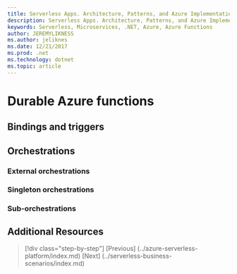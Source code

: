 ```yaml
---
title: Serverless Apps. Architecture, Patterns, and Azure Implementation.
description: Serverless Apps. Architecture, Patterns, and Azure Implementation. | Durable Azure functions
keywords: Serverless, Microservices, .NET, Azure, Azure Functions
author: JEREMYLIKNESS
ms.author: jeliknes
ms.date: 12/21/2017
ms.prod: .net
ms.technology: dotnet
ms.topic: article
---
```

# Durable Azure functions

## Bindings and triggers

## Orchestrations

### External orchestrations

### Singleton orchestrations

### Sub-orchestrations

## Additional Resources

>[!div class="step-by-step"]
[Previous] (../azure-serverless-platform/index.md)
[Next] (../serverless-business-scenarios/index.md)
